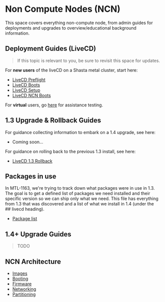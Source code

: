 # Non Compute Nodes (NCN)

This space covers everything non-compute node, from admin guides for deployments and upgrades
to overview/educational background information.

## Deployment Guides (LiveCD)

> If this topic is relevant to you, be sure to revisit this space for
> updates.

For **new users** of the liveCD on a Shasta metal cluster, start here:

* [LiveCD Preflight](004-LIVECD-PREFLIGHT.md)
* [LiveCD Boots](005-LIVECD-BOOTS.md)
* [LiveCD Setup](006-LIVECD-SETUP.md)
* [LiveCD NCN Boots](007-LIVECD-NCN-BOOTS.md)

For **virtual** users, go [here](https://connect.us.cray.com/confluence/display/MTL/Shasta+Pre-install+Toolkit+Image%3A+Building+and+Booting) for assistance testing.

## 1.3 Upgrade & Rollback Guides

For guidance collecting information to embark on a 1.4 upgrade, see here:
* Coming soon...

For guidance on rolling back to the previous 1.3 install, see here:
* [LiveCD 1.3 Rollback](003-LIVECD-1.3-ROLLBACK.md)

## Packages in use

In MTL-1163, we're trying to track down what packages were in use in 1.3.  The goal is to get a defined list of packages we need installed and their specific version so we can ship only what we need.  This file has everything from 1.3 that was discovered and a list of what we install in 1.4 (under the ## livecd heading).

* [Package list](200-PACKAGES.md)

## 1.4+ Upgrade Guides

> TODO

## NCN Architecture

* [Images](100-IMAGES.md)
* [Booting](101-BOOTING.md)
* [Firmware](102-FIRMWARE.md)
* [Networking](103-NETWORKING.md)
* [Partitioning](104-PARTITIONING.md)
